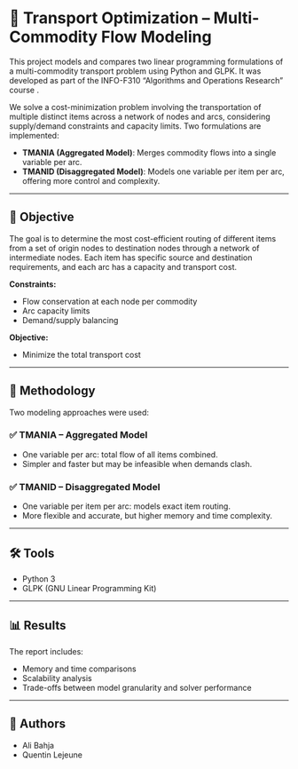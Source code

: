 # 🚛 Transport Optimization – Multi-Commodity Flow Modeling

This project models and compares two linear programming formulations of a multi-commodity transport problem using Python and GLPK. It was developed as part of the INFO-F310 “Algorithms and Operations Research” course .

We solve a cost-minimization problem involving the transportation of multiple distinct items across a network of nodes and arcs, considering supply/demand constraints and capacity limits. Two formulations are implemented:

- **TMANIA (Aggregated Model)**: Merges commodity flows into a single variable per arc.
- **TMANID (Disaggregated Model)**: Models one variable per item per arc, offering more control and complexity.


---

## 🎯 Objective

The goal is to determine the most cost-efficient routing of different items from a set of origin nodes to destination nodes through a network of intermediate nodes. Each item has specific source and destination requirements, and each arc has a capacity and transport cost.

**Constraints:**
- Flow conservation at each node per commodity
- Arc capacity limits
- Demand/supply balancing

**Objective:**
- Minimize the total transport cost

---

## 🧠 Methodology

Two modeling approaches were used:

### ✅ TMANIA – Aggregated Model
- One variable per arc: total flow of all items combined.
- Simpler and faster but may be infeasible when demands clash.

### ✅ TMANID – Disaggregated Model
- One variable per item per arc: models exact item routing.
- More flexible and accurate, but higher memory and time complexity.



---

## 🛠️ Tools 

- Python 3  
- GLPK (GNU Linear Programming Kit)   

---
## 📊 Results
The report includes:
- Memory and time comparisons
- Scalability analysis
- Trade-offs between model granularity and solver performance

---
## 📄 Authors
- Ali Bahja
- Quentin Lejeune
